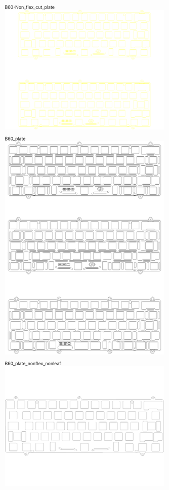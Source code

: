 <br/>B60-Non_flex_cut_plate<br/>![image](B60-Non_flex_cut_plate.png)<br/>
<br/>B60_plate<br/>![image](B60_plate.png)<br/>
<br/>B60_plate_nonflex_nonleaf<br/>![image](B60_plate_nonflex_nonleaf.png)<br/>
